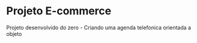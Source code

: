 # Projeto E-commerce

Projeto desenvolvido do zero - Criando uma agenda telefonica orientada a objeto